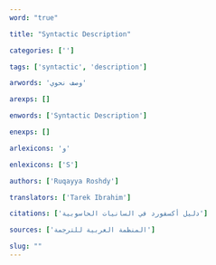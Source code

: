```yaml
---
word: "true"

title: "Syntactic Description"

categories: ['']

tags: ['syntactic', 'description']

arwords: 'وصف نحوي'

arexps: []

enwords: ['Syntactic Description']

enexps: []

arlexicons: 'و'

enlexicons: ['S']

authors: ['Ruqayya Roshdy']

translators: ['Tarek Ibrahim']

citations: ['دليل أكسفورد في السانيات الحاسوبية']

sources: ['المنظمة العربية للترجمة']

slug: ""
---
```

